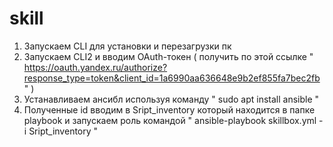 # skill
1) Запускаем CLI для установки и перезагрузки пк
2) Запускаем CLI2 и вводим OAuth-токен ( получить по этой ссылке " https://oauth.yandex.ru/authorize?response_type=token&client_id=1a6990aa636648e9b2ef855fa7bec2fb " )
3) Устанавливаем ансибл используя команду " sudo apt install ansible "
4) Полученные id вводим в Sript_inventory который находится в папке playbook и запускаем роль командой " ansible-playbook skillbox.yml -i Sript_inventory "
